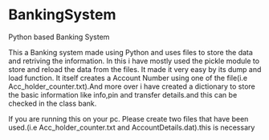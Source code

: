 # BankingSystem
Python based Banking System

This a Banking system made using Python and uses files to store the data and retriving the information.
In this i have mostly used the pickle module to store and reload the data from the files. It made it 
very easy by its dump and load function.
It itself creates a Account Number using one of the file(i.e Acc_holder_counter.txt).And more over i have created a dictionary to store the basic information like info,pin and transfer details.and this can be checked in the class bank.


If you are running this on your pc. Please create two files that have been used.(i.e Acc_holder_counter.txt and AccountDetails.dat).this is necessary
